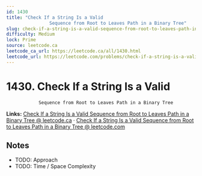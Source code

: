 ```yaml
--- 
id: 1430
title: "Check If a String Is a Valid
                Sequence from Root to Leaves Path in a Binary Tree"
slug: check-if-a-string-is-a-valid-sequence-from-root-to-leaves-path-in-a-binary-tree
difficulty: Medium
lock: Prime
source: leetcode.ca
leetcode_ca_url: https://leetcode.ca/all/1430.html
leetcode_url: https://leetcode.com/problems/check-if-a-string-is-a-valid-sequence-from-root-to-leaves-path-in-a-binary-tree/
---
```


# 1430. Check If a String Is a Valid
                Sequence from Root to Leaves Path in a Binary Tree

**Links:** [Check If a String Is a Valid
                Sequence from Root to Leaves Path in a Binary Tree @ leetcode.ca](https://leetcode.ca/all/1430.html) · [Check If a String Is a Valid
                Sequence from Root to Leaves Path in a Binary Tree @ leetcode.com](https://leetcode.com/problems/check-if-a-string-is-a-valid-sequence-from-root-to-leaves-path-in-a-binary-tree/)

## Notes
- TODO: Approach
- TODO: Time / Space Complexity
